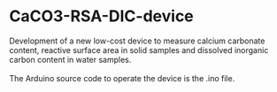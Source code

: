 # CaCO3-RSA-DIC-device
Development of a new low-cost device to measure calcium carbonate content, reactive surface area in solid samples and dissolved inorganic carbon content in water samples.\
\
The Arduino source code to operate the device is the .ino file.

